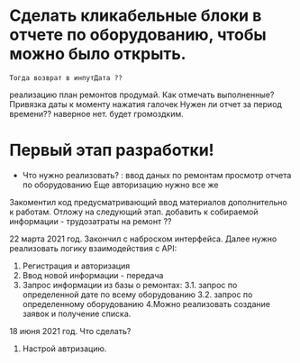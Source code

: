 
# Сделать кликабельные блоки в отчете по оборудованию, чтобы можно было открыть. 
    Тогда возврат в инпутДата ??





реализацию план ремонтов продумай. Как отмечать выполненные?
Привязка даты к моменту нажатия галочек
Нужен ли отчет за период времени?? наверное нет. будет громоздким.


# Первый этап разработки!
* Что нужно реализовать? :
    ввод даных по ремонтам
    просмотр отчета по оборудованию
    Еще авторизацию нужно все же


Закоментил код предусматривающий ввод материалов дополнительно к работам. Отложу на следующий этап.
добавить к собираемой информации - трудозатраты на ремонт ??



22 марта 2021 год. 
Закончил с наброском интерфейса. 
Далее нужно реализовать логику взаимодействия с API:
1. Регистрация и авторизация
2. Ввод новой информации - передача
3. Запрос информации из базы о ремонтах:
    3.1. запрос по определенной дате по всему оборудованию 
    3.2. запрос по определенному оборудованию
4.Можно реализовать создание заявок и получение списка.



18 июня 2021 год.
Что сделать?
1. Настрой автризацию.

